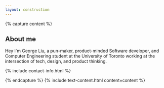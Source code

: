 ```yaml
---
layout: construction
---
```

{% capture content %}
## About me
Hey I'm George Liu, a pun-maker, product-minded Software developer, and Computer Engineering student at the University of Toronto working at the intersection of tech, design, and product thinking.



{% include contact-info.html %}

{% endcapture %}
{% include text-content.html 
    content=content
%}
